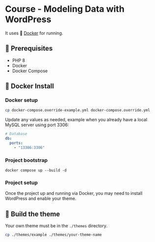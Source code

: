 # Course - Modeling Data with WordPress

It uses 🐳 [Docker](http://docker.com/) for running.

## 🔧 Prerequisites
* PHP 8
* Docker
* Docker Compose

## 🐳 Docker Install

### Docker setup

```bash
cp docker-compose.override-example.yml docker-compose.override.yml
```

Update any values as needed, example when you already have a local MySQL server using port 3306:

```yml
# Database
db:
  ports:
    - "13306:3306"
```

### Project bootstrap

    docker compose up --build -d

### Project setup

Once the project up and running via Docker, you may need to install WordPress and enable your theme.

## 🎨 Build the theme

Your own theme must be in the `./themes` directory.

```bash
cp ./themes/example ./themes/your-theme-name
```
